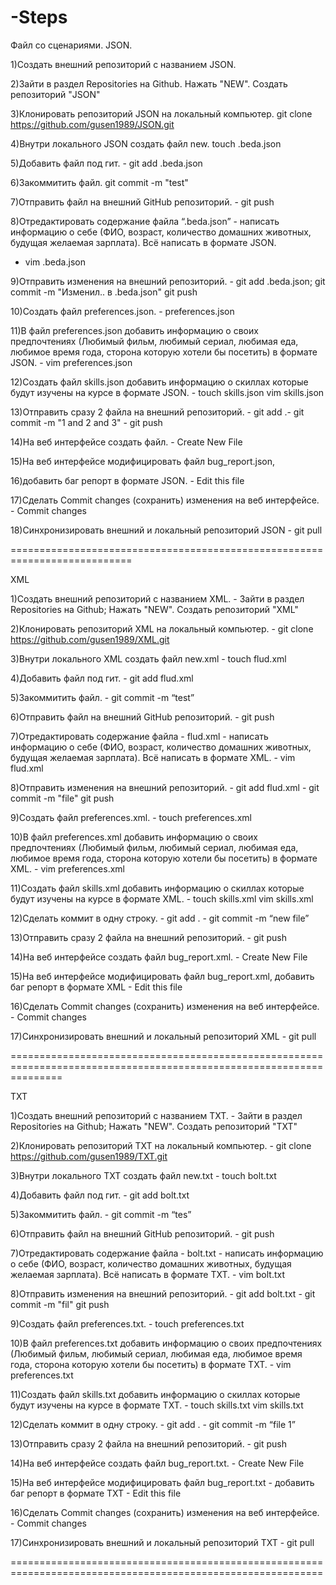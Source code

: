 # -Steps

 Файл со сценариями. JSON.

 
1)Создать внешний репозиторий c названием JSON.

2)Зайти в раздел Repositories на Github. Нажать "NEW". Создать репозиторий "JSON"

3)Клонировать репозиторий JSON на локальный компьютер.  git clone https://github.com/gusen1989/JSON.git

4)Внутри локального JSON создать файл new. touch .beda.json

5)Добавить файл под гит. - git add .beda.json

6)Закоммитить файл. git commit -m "test"

7)Отправить файл на внешний GitHub репозиторий. - git push

8)Отредактировать содержание файла “.beda.json” - написать информацию о себе (ФИО, возраст, количество домашних животных, будущая желаемая зарплата). Всё написать в формате JSON. 
- vim .beda.json

9)Отправить изменения на внешний репозиторий. - git add .beda.json; git commit -m "Изменил.. в .beda.json" git push

10)Создать файл preferences.json. - preferences.json

11)В файл preferences.json добавить информацию о своих предпочтениях (Любимый фильм, любимый сериал, любимая еда, любимое время года, сторона которую хотели бы посетить) в 
формате JSON. - vim preferences.json

12)Создать файл skills.json добавить информацию о скиллах которые будут изучены на курсе в формате JSON. - touch skills.json vim skills.json

13)Отправить сразу 2 файла на внешний репозиторий. - git add .- git commit -m "1 and 2 and 3" - git push

14)На веб интерфейсе создать файл. - Сreate New File

15)На веб интерфейсе модифицировать файл bug_report.json,

16)добавить баг репорт в формате JSON. - Edit this file

17)Сделать Commit changes (сохранить) изменения на веб интерфейсе. - Commit changes

18)Синхронизировать внешний и локальный репозиторий JSON - git pull

===========================================================================

XML

1)Создать внешний репозиторий c названием XML. - Зайти в раздел Repositories на Github; Нажать "NEW". Создать репозиторий "XML"

2)Клонировать репозиторий XML на локальный компьютер. - git clone https://github.com/gusen1989/XML.git

3)Внутри локального XML создать файл new.xml - touch flud.xml

4)Добавить файл под гит. - git add flud.xml

5)Закоммитить файл. - git commit -m “test”

6)Отправить файл на внешний GitHub репозиторий. - git push

7)Отредактировать содержание файла - flud.xml - написать информацию о себе (ФИО, возраст, количество домашних животных, будущая желаемая зарплата). Всё написать в формате XML. - vim flud.xml

8)Отправить изменения на внешний репозиторий. - git add flud.xml - git commit -m "file" git push

9)Создать файл preferences.xml. - touch preferences.xml

10)В файл preferences.xml добавить информацию о своих предпочтениях (Любимый фильм, любимый сериал, любимая еда, любимое время года, сторона которую хотели бы посетить) в формате XML. - vim preferences.xml

11)Создать файл skills.xml добавить информацию о скиллах которые будут изучены на курсе в формате XML. - touch skills.xml vim skills.xml

12)Сделать коммит в одну строку. - git add . - git commit -m “new file”

13)Отправить сразу 2 файла на внешний репозиторий. - git push

14)На веб интерфейсе создать файл bug_report.xml. - Сreate New File

15)На веб интерфейсе модифицировать файл bug_report.xml, добавить баг репорт в формате XML - Edit this file

16)Сделать Commit changes (сохранить) изменения на веб интерфейсе. - Commit changes

17)Синхронизировать внешний и локальный репозиторий XML - git pull

=====================================================================================================================

TXT

1)Создать внешний репозиторий c названием TXT. - Зайти в раздел Repositories на Github; Нажать "NEW". Создать репозиторий "TXT"

2)Клонировать репозиторий TXT на локальный компьютер. - git clone https://github.com/gusen1989/TXT.git

3)Внутри локального TXT создать файл new.txt - touch bolt.txt

4)Добавить файл под гит. - git add bolt.txt

5)Закоммитить файл. - git commit -m “tes”

6)Отправить файл на внешний GitHub репозиторий. - git push

7)Отредактировать содержание файла - bolt.txt - написать информацию о себе (ФИО, возраст, количество домашних животных, будущая желаемая зарплата). Всё написать в формате TXT. - vim bolt.txt

8)Отправить изменения на внешний репозиторий. - git add bolt.txt - git commit -m "fil"  git push

9)Создать файл preferences.txt. - touch preferences.txt

10)В файл preferences.txt добавить информацию о своих предпочтениях (Любимый фильм, любимый сериал, любимая еда, любимое время года, сторона которую хотели бы посетить) в формате TXT. - vim preferences.txt

11)Создать файл skills.txt добавить информацию о скиллах которые будут изучены на курсе в формате TXT. - touch skills.txt vim skills.txt

12)Сделать коммит в одну строку. - git add . - git commit -m “file 1”

13)Отправить сразу 2 файла на внешний репозиторий. - git push

14)На веб интерфейсе создать файл bug_report.txt. - Сreate New File

15)На веб интерфейсе модифицировать файл bug_report.txt - добавить баг репорт в формате TXT - Edit this file

16)Сделать Commit changes (сохранить) изменения на веб интерфейсе. - Commit changes

17)Синхронизировать внешний и локальный репозиторий TXT - git pull

============================================================================================================
